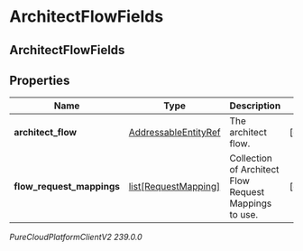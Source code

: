 # ArchitectFlowFields

## ArchitectFlowFields

## Properties

|Name | Type | Description | Notes|
|------------ | ------------- | ------------- | -------------|
| **architect_flow** | [AddressableEntityRef](AddressableEntityRef) | The architect flow. | [optional] |
| **flow_request_mappings** | [list[RequestMapping]](RequestMapping) | Collection of Architect Flow Request Mappings to use. | [optional] |



_PureCloudPlatformClientV2 239.0.0_
